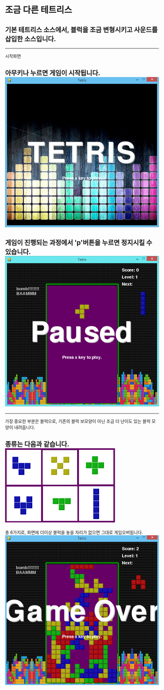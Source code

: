 # 조금 다른 테트리스
## 기본 테트리스 소스에서, 블럭을 조금 변형시키고 사운드를 삽입한 소스입니다.

----
시작화면

아무키나 누르면 게임이 시작됩니다.
![start](https://github.com/masima305/stupid_tetris/blob/master/start.png)
----
게임이 진행되는 과정에서 'p'버튼을 누르면 정지시킬 수 있습니다.
![pause](https://github.com/masima305/stupid_tetris/blob/master/Pause.png)
----


----
가장 중요한 부분은 블럭으로, 기존의 블럭 보모양이 아닌
조금 더 난이도 있는 블럭 모양이 내려옵니다.

종류는 다음과 같습니다.
![blocks](https://github.com/masima305/stupid_tetris/blob/master/blocks.png)
----


총 6가지로, 화면에 더이상 블럭을 놓을 자리가 없으면 그대로 게임오버됩니다.
![over](https://github.com/masima305/stupid_tetris/blob/master/GameOver.png)
